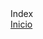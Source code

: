
<!DOCTYPE html>
<html>
  <head>
    <tittle>Index</tittle>
    <meta charset="utf-8">
  </head>
  <body>
  <div>
      <a href="../html/inicio.htlm"> Inicio</a>
    
  </div> 
  </body>
</html>

